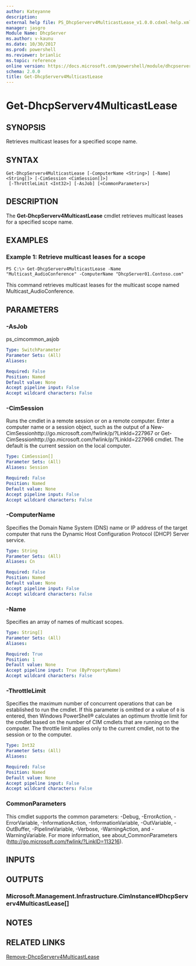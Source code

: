 ```yaml
---
author: Kateyanne
description: 
external help file: PS_DhcpServerv4MulticastLease_v1.0.0.cdxml-help.xml
manager: jasgro
Module Name: DhcpServer
ms.author: v-kaunu
ms.date: 10/30/2017
ms.prod: powershell
ms.reviewer: brianlic
ms.topic: reference
online version: https://docs.microsoft.com/powershell/module/dhcpserver/get-dhcpserverv4multicastlease?view=windowsserver2012r2-ps&wt.mc_id=ps-gethelp
schema: 2.0.0
title: Get-DhcpServerv4MulticastLease
---
```


# Get-DhcpServerv4MulticastLease

## SYNOPSIS
Retrieves multicast leases for a specified scope name.

## SYNTAX

```
Get-DhcpServerv4MulticastLease [-ComputerName <String>] [-Name] <String[]> [-CimSession <CimSession[]>]
 [-ThrottleLimit <Int32>] [-AsJob] [<CommonParameters>]
```

## DESCRIPTION
The **Get-DhcpServerv4MulticastLease** cmdlet retrieves multicast leases for a specified scope name.

## EXAMPLES

### Example 1: Retrieve multicast leases for a scope
```
PS C:\> Get-DhcpServerv4MulticastLease -Name "Multicast_AudioConference" -ComputerName "DhcpServer01.Contoso.com"
```

This command retrieves multicast leases for the multicast scope named Multicast_AudioConference.

## PARAMETERS

### -AsJob
ps_cimcommon_asjob

```yaml
Type: SwitchParameter
Parameter Sets: (All)
Aliases: 

Required: False
Position: Named
Default value: None
Accept pipeline input: False
Accept wildcard characters: False
```

### -CimSession
Runs the cmdlet in a remote session or on a remote computer.
Enter a computer name or a session object, such as the output of a New-CimSessionhttp://go.microsoft.com/fwlink/p/?LinkId=227967 or Get-CimSessionhttp://go.microsoft.com/fwlink/p/?LinkId=227966 cmdlet.
The default is the current session on the local computer.

```yaml
Type: CimSession[]
Parameter Sets: (All)
Aliases: Session

Required: False
Position: Named
Default value: None
Accept pipeline input: False
Accept wildcard characters: False
```

### -ComputerName
Specifies the Domain Name System (DNS) name or IP address of the target computer that runs the Dynamic Host Configuration Protocol (DHCP) Server service.

```yaml
Type: String
Parameter Sets: (All)
Aliases: Cn

Required: False
Position: Named
Default value: None
Accept pipeline input: False
Accept wildcard characters: False
```

### -Name
Specifies an array of names of multicast scopes.

```yaml
Type: String[]
Parameter Sets: (All)
Aliases: 

Required: True
Position: 1
Default value: None
Accept pipeline input: True (ByPropertyName)
Accept wildcard characters: False
```

### -ThrottleLimit
Specifies the maximum number of concurrent operations that can be established to run the cmdlet.
If this parameter is omitted or a value of `0` is entered, then Windows PowerShell® calculates an optimum throttle limit for the cmdlet based on the number of CIM cmdlets that are running on the computer.
The throttle limit applies only to the current cmdlet, not to the session or to the computer.

```yaml
Type: Int32
Parameter Sets: (All)
Aliases: 

Required: False
Position: Named
Default value: None
Accept pipeline input: False
Accept wildcard characters: False
```

### CommonParameters
This cmdlet supports the common parameters: -Debug, -ErrorAction, -ErrorVariable, -InformationAction, -InformationVariable, -OutVariable, -OutBuffer, -PipelineVariable, -Verbose, -WarningAction, and -WarningVariable. For more information, see about_CommonParameters (http://go.microsoft.com/fwlink/?LinkID=113216).

## INPUTS

## OUTPUTS

### Microsoft.Management.Infrastructure.CimInstance#DhcpServerv4MulticastLease[]

## NOTES

## RELATED LINKS

[Remove-DhcpServerv4MulticastLease](./Remove-DhcpServerv4MulticastLease.md)

